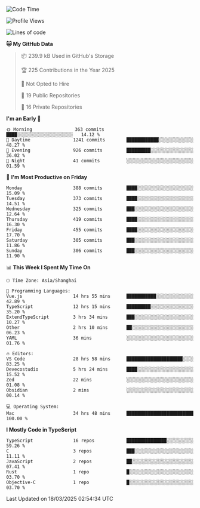 <!--START_SECTION:waka-->
![Code Time](http://img.shields.io/badge/Code%20Time-3%2C243%20hrs%2012%20mins-blue)

![Profile Views](http://img.shields.io/badge/Profile%20Views-76-blue)

![Lines of code](https://img.shields.io/badge/From%20Hello%20World%20I%27ve%20Written-2.9%20million%20lines%20of%20code-blue)

**🐱 My GitHub Data** 

> 📦 239.9 kB Used in GitHub's Storage 
 > 
> 🏆 225 Contributions in the Year 2025
 > 
> 🚫 Not Opted to Hire
 > 
> 📜 19 Public Repositories 
 > 
> 🔑 16 Private Repositories 
 > 
**I'm an Early 🐤** 

```text
🌞 Morning                363 commits         ████░░░░░░░░░░░░░░░░░░░░░   14.12 % 
🌆 Daytime                1241 commits        ████████████░░░░░░░░░░░░░   48.27 % 
🌃 Evening                926 commits         █████████░░░░░░░░░░░░░░░░   36.02 % 
🌙 Night                  41 commits          ░░░░░░░░░░░░░░░░░░░░░░░░░   01.59 % 
```
📅 **I'm Most Productive on Friday** 

```text
Monday                   388 commits         ████░░░░░░░░░░░░░░░░░░░░░   15.09 % 
Tuesday                  373 commits         ████░░░░░░░░░░░░░░░░░░░░░   14.51 % 
Wednesday                325 commits         ███░░░░░░░░░░░░░░░░░░░░░░   12.64 % 
Thursday                 419 commits         ████░░░░░░░░░░░░░░░░░░░░░   16.30 % 
Friday                   455 commits         ████░░░░░░░░░░░░░░░░░░░░░   17.70 % 
Saturday                 305 commits         ███░░░░░░░░░░░░░░░░░░░░░░   11.86 % 
Sunday                   306 commits         ███░░░░░░░░░░░░░░░░░░░░░░   11.90 % 
```


📊 **This Week I Spent My Time On** 

```text
🕑︎ Time Zone: Asia/Shanghai

💬 Programming Languages: 
Vue.js                   14 hrs 55 mins      ███████████░░░░░░░░░░░░░░   42.89 % 
TypeScript               12 hrs 15 mins      █████████░░░░░░░░░░░░░░░░   35.20 % 
ExtendTypeScript         3 hrs 34 mins       ███░░░░░░░░░░░░░░░░░░░░░░   10.27 % 
Other                    2 hrs 10 mins       ██░░░░░░░░░░░░░░░░░░░░░░░   06.23 % 
YAML                     36 mins             ░░░░░░░░░░░░░░░░░░░░░░░░░   01.76 % 

🔥 Editors: 
VS Code                  28 hrs 58 mins      █████████████████████░░░░   83.25 % 
Devecostudio             5 hrs 24 mins       ████░░░░░░░░░░░░░░░░░░░░░   15.52 % 
Zed                      22 mins             ░░░░░░░░░░░░░░░░░░░░░░░░░   01.08 % 
Obsidian                 2 mins              ░░░░░░░░░░░░░░░░░░░░░░░░░   00.14 % 

💻 Operating System: 
Mac                      34 hrs 48 mins      █████████████████████████   100.00 % 
```

**I Mostly Code in TypeScript** 

```text
TypeScript               16 repos            ███████████████░░░░░░░░░░   59.26 % 
C                        3 repos             ███░░░░░░░░░░░░░░░░░░░░░░   11.11 % 
JavaScript               2 repos             ██░░░░░░░░░░░░░░░░░░░░░░░   07.41 % 
Rust                     1 repo              █░░░░░░░░░░░░░░░░░░░░░░░░   03.70 % 
Objective-C              1 repo              █░░░░░░░░░░░░░░░░░░░░░░░░   03.70 % 
```




 Last Updated on 18/03/2025 02:54:34 UTC
<!--END_SECTION:waka-->